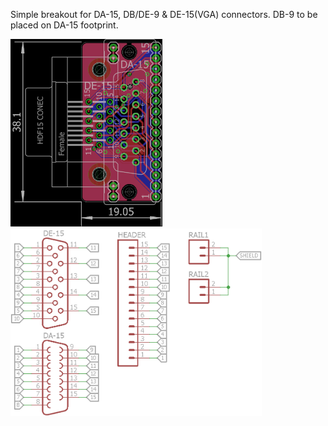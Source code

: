 Simple breakout for DA-15, DB/DE-9 & DE-15(VGA) connectors. DB-9 to be placed on DA-15 footprint.

<img src="DA-15_DB-9_DE-15.brd.png" alt=".brd" height="300px"> <img src="DA-15_DB-9_DE-15.sch.png" alt=".brd" height="300px">
